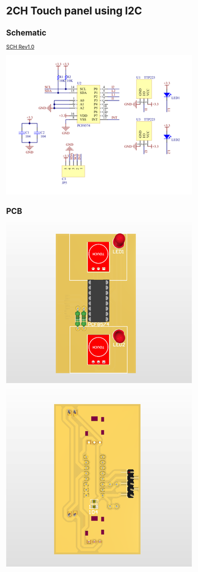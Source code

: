 # 2CH Touch panel using I2C

## Schematic

[SCH Rev1.0](./SCH-Rev1.0.pdf)

![sch-rev1.0](./images/sch-rev1.0.png)

## PCB

![PCB-1layer-top](./images/PCB-1layer-top.png)

![PCB-1layer-bottom](./images/PCB-1layer-bottom.png)